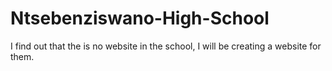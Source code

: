 # Ntsebenziswano-High-School
I find out that the is no website in the school, I will be creating a website for them.
